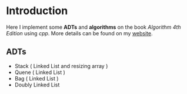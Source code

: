 # Introduction
Here I implement some **ADTs** and **algorithms** on the book *Algorithm 4th Edition* using *cpp*. More details can be found on my [website](http://soreatu.com/code).


## ADTs
- Stack ( Linked List and resizing array )
- Quene ( Linked List )
- Bag ( Linked List )
- Doubly Linked List
